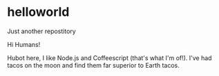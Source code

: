 # helloworld
Just another repostitory

Hi Humans!

Hubot here, I like Node.js and Coffeescript (that's what I'm of!).
I've had tacos on the moon and find them far superior to Earth tacos.
